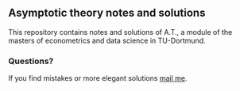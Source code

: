 ## Asymptotic theory notes and solutions
This repository contains notes and solutions of A.T., a module of the masters of econometrics and data science in TU-Dortmund.

### Questions?
If you find mistakes or more elegant solutions [mail me](mailto:carstenstahl122@gmail.com).